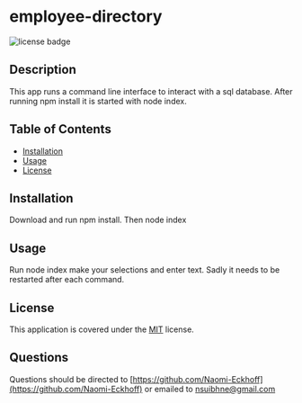 
  # employee-directory
  ![license badge](https://img.shields.io/badge/license-MIT-blue)
  ## Description

  This app runs a command line interface to interact with a sql database. After running npm install it is started with node index.

  ## Table of Contents

  * [Installation](#installation)
  * [Usage](#usage)
  * [License](#license)
  

  ## Installation

  Download and run npm install. Then node index

  ## Usage

  Run node index make your selections and enter text. Sadly it needs to be restarted after each command.
  



  
  
  
  

  ## License
    
  This application is covered under the [MIT](https://choosealicense.com/licenses/mit/) license.
  
  

  

  

  

  

  

  

  

  ## Questions

  Questions should be directed to [https://github.com/Naomi-Eckhoff](https://github.com/Naomi-Eckhoff) or emailed to nsuibhne@gmail.com
  
